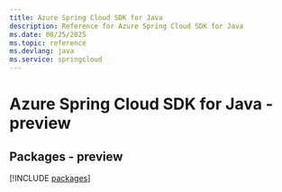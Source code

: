 ```yaml
---
title: Azure Spring Cloud SDK for Java
description: Reference for Azure Spring Cloud SDK for Java
ms.date: 08/25/2025
ms.topic: reference
ms.devlang: java
ms.service: springcloud
---
```

# Azure Spring Cloud SDK for Java - preview
## Packages - preview
[!INCLUDE [packages](spring-cloud-index.md)]
